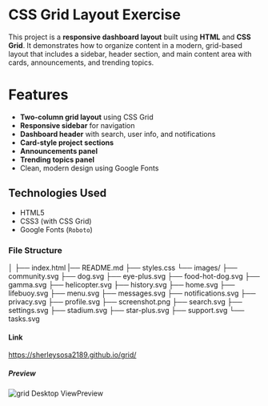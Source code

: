 # CSS Grid Layout Exercise

This project is a **responsive dashboard layout** built using **HTML** and **CSS Grid**. It demonstrates how to organize content in a modern, grid-based layout that includes a sidebar, header section, and main content area with cards, announcements, and trending topics.

# Features

- **Two-column grid layout** using CSS Grid
- **Responsive sidebar** for navigation
- **Dashboard header** with search, user info, and notifications
- **Card-style project sections**
- **Announcements panel**
- **Trending topics panel**
- Clean, modern design using Google Fonts

## Technologies Used

- HTML5
- CSS3 (with CSS Grid)
- Google Fonts (`Roboto`)

### File Structure
│
├── index.html
|── README.md
├── styles.css
└── images/
├── community.svg
├── dog.svg
├── eye-plus.svg
├── food-hot-dog.svg
├── gamma.svg
├── helicopter.svg
├── history.svg
├── home.svg
├── lifebuoy.svg
├── menu.svg
├── messages.svg
├── notifications.svg
├── privacy.svg
├── profile.svg
├── screenshot.png
├── search.svg
├── settings.svg
├── stadium.svg
├── star-plus.svg
├── support.svg
└── tasks.svg

#### Link 
https://sherleysosa2189.github.io/grid/

##### Preview

![grid Desktop ViewPreview](/images/screenshot.png)  

